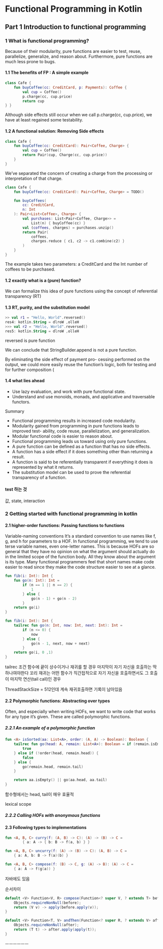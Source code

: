 # Functional Programming in Kotlin

## Part 1 Introduction to functional programming
### 1 What is functional programming?

Because of their modularity, pure functions are easier to test, reuse, parallelize, generalize, and reason about. 
Furthermore, pure functions are much less prone to bugs.

#### 1.1 The benefits of FP : A simple example

```kotlin
class Cafe {
    fun buyCoffee(cc: CreditCard, p: Payments): Coffee {
        val cup = Coffee()
        p.charge(cc, cup.price)
        return cup
} }
```
Although side effects still occur when we call p.charge(cc, cup.price), we have at least regained some testability.

#### 1.2 A functional solution: Removing Side effects


```kotlin
class Cafe {
    fun buyCoffee(cc: CreditCard): Pair<Coffee, Charge> {
        val cup = Coffee()
        return Pair(cup, Charge(cc, cup.price))
    }
}
```
We’ve separated the concern of creating a charge from the processing or interpretation of that charge.


```kotlin
class Cafe {
    fun buyCoffee(cc: CreditCard): Pair<Coffee, Charge> = TODO()

    fun buyCoffees(
        cc: CreditCard,
        n: Int
    ): Pair<List<Coffee>, Charge> {
        val purchases: List<Pair<Coffee, Charge>> =
            List(n) { buyCoffee(cc) }
        val (coffees, charges) = purchases.unzip()
        return Pair(
            coffees,
            charges.reduce { c1, c2 -> c1.combine(c2) }
        )
    }
}
```

The example takes two parameters: a CreditCard and the Int number of coffees to be purchased. 

#### 1.2 exactly what is a (pure) function?

We can formalize this idea of pure functions using the concept of referential transparency (RT)

#### 1.3 RT, purity, and the substitution model
```kotlin
>> val r1 = "Hello, World".reversed()
res4: kotlin.String = dlroW ,olleH
>>> val r2 = "Hello, World".reversed()
res5: kotlin.String = dlroW ,olleH
```
reversed is pure function

We can conclude that StringBuilder.append is not a pure function.


By eliminating the side effect of payment pro- cessing performed on the output, we could more easily reuse the function’s logic, both for testing and for further composition (

#### 1.4 what lies ahead

- Use lazy evaluation, and work with pure functional state.
- Understand and use monoids, monads, and applicative and traversable functors.


Summary

- Functional programming results in increased code modularity.
- Modularity gained from programming in pure functions leads to improved test-
ability, code reuse, parallelization, and generalization.
- Modular functional code is easier to reason about.
- Functional programming leads us toward using only pure functions.
- A pure function can be defined as a function that has no side effects.
- A function has a side effect if it does something other than returning a result.
- A function is said to be referentially transparent if everything it does is represented
by what it returns.
- The substitution model can be used to prove the referential transparency of a
function.

#### test 하는 것

값, state, interaction

### 2 Getting started with functional programming in kotlin

#### 2.1 higher-order functions: Passing functions to functions

Variable-naming conventions
It’s a standard convention to use names like f, g, and h for parameters to a HOF. 
In functional programming, we tend to use terse variable names, even one-letter names. 
This is because HOFs are so general that they have no opinion on what the argument should actually do in the limited scope of the function body. 
All they know about the argument is its type. 
Many functional programmers feel that short names make code easier to read since they make the code structure easier to see at a glance.

```kotlin
fun fib(i: Int): Int {
    fun go(n: Int): Int =
        if (n == 1 || n == 2) {
            1
        } else {
            go(n - 1) + go(n - 2)
        }
    return go(i)
}

fun fib(i: Int): Int {
    tailrec fun go(n: Int, now: Int, next: Int): Int =
        if (n <= 0) {
            now
        } else {
            go(n - 1, next, now + next)
        }
    return go(i, 0 ,1)
}
```
tailrec 조건 함수에 끝이 상수이거나
재귀를 할 경우 마지막이 자기 자신을 호출하는 딱 하나여야한다
꼬리 재귀는 어떤 함수가 직간접적으로 자기 자신을 호출하면서도 그 호출이 마지막 연산(tail call)인 경우

ThreadStackSize = 512인데 계속 재귀호출하면 기록이 남아있음


#### 2.2 Polymorphic functions: Abstracting over types
Often, and especially when writing HOFs, we want to write code that works for any type it’s given. These are called polymorphic functions.

##### 2.2.1 An example of a polymorphic function
```kotlin
fun <A> isSorted(aa: List<A>, order: (A, A) -> Boolean): Boolean {
    tailrec fun go(head: A, remain: List<A>): Boolean = if (remain.isEmpty()) {
        true
    } else if (!order(head, remain.head)) {
        false
    } else {
        go(remain.head, remain.tail)
    }

    return aa.isEmpty() || go(aa.head, aa.tail)
}
```
함수형에서는 head, tail이 매우 효율적

lexical scope


##### 2.2.2 Calling HOFs with anonymous functions


#### 2.3 Following types to implementations
```kotlin
fun <A, B, C> curry(f: (A, B) -> C): (A) -> (B) -> C =
        { a: A -> { b: B -> f(a, b) } }

fun <A, B, C> uncurry(f: (A) -> (B) -> C): (A, B) -> C =
    { a: A, b: B -> f(a)(b) }

fun <A, B, C> compose(f: (B) -> C, g: (A) -> B): (A) -> C =
    { a: A -> f(g(a)) }
```

자바에도 있음

순서차이
```java
default <V> Function<V, R> compose(Function<? super V, ? extends T> before) {
    Objects.requireNonNull(before);
    return (V v) -> apply(before.apply(v));
}

default <V> Function<T, V> andThen(Function<? super R, ? extends V> after) {
    Objects.requireNonNull(after);
    return (T t) -> after.apply(apply(t));
}
```
ㅡㅡㅡㅡㅡㅡ



